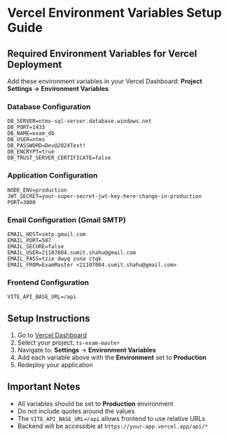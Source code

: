 # Vercel Environment Variables Setup Guide

## Required Environment Variables for Vercel Deployment

Add these environment variables in your Vercel Dashboard:
**Project Settings → Environment Variables**

### Database Configuration
```
DB_SERVER=ntms-sql-server.database.windows.net
DB_PORT=1433
DB_NAME=exam_db
DB_USER=ntms
DB_PASSWORD=Dev@2024Test!
DB_ENCRYPT=true
DB_TRUST_SERVER_CERTIFICATE=false
```

### Application Configuration
```
NODE_ENV=production
JWT_SECRET=your-super-secret-jwt-key-here-change-in-production
PORT=3000
```

### Email Configuration (Gmail SMTP)
```
EMAIL_HOST=smtp.gmail.com
EMAIL_PORT=587
EMAIL_SECURE=false
EMAIL_USER=21107004.sumit.shahu@gmail.com
EMAIL_PASS=tzie dwyq zuna ctqk
EMAIL_FROM=ExamMaster <21107004.sumit.shahu@gmail.com>
```

### Frontend Configuration
```
VITE_API_BASE_URL=/api
```

## Setup Instructions

1. Go to [Vercel Dashboard](https://vercel.com/dashboard)
2. Select your project: `ts-exam-master`
3. Navigate to: **Settings** → **Environment Variables**
4. Add each variable above with the **Environment** set to **Production**
5. Redeploy your application

## Important Notes

- All variables should be set to **Production** environment
- Do not include quotes around the values
- The `VITE_API_BASE_URL=/api` allows frontend to use relative URLs
- Backend will be accessible at `https://your-app.vercel.app/api/*`
